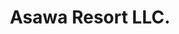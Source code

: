 ---
title: 'Asawa Resort LLC.'
collections: projects
featured: true
preview_image: /portfolio/project-asawa
link: https://www.theasawaresort.ml
description: 'Built from scratch with HTML5, CSS3 and <a href="https://ampproject.org" target="_blank" class="inline--link">AMPHTML</a>'
---